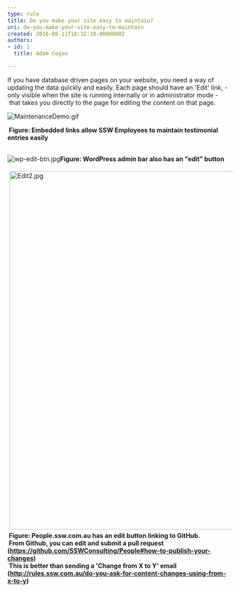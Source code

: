 ```yaml
---
type: rule
title: Do you make your site easy to maintain?
uri: do-you-make-your-site-easy-to-maintain
created: 2016-08-11T18:32:10.0000000Z
authors:
- id: 1
  title: Adam Cogan

---
```




<span class='intro'> If you have database driven pages on your website, you need a way of updating the data quickly and easily. Each page should have an 'Edit' link, - only visible when the site is running internally or in administrator mode -&#160;that takes you directly to the page for editing the content on that page.​<br> </span>

<dl class="ssw15-rteElement-ImageArea"><img src="/PublishingImages/MaintenanceDemo.gif" alt="MaintenanceDemo.gif" /></dl><div><strong>&#160;Figure&#58; Embedded links allow SSW Employees to maintain testimonial entries easily&#160; &#160;</strong><br></div><div><br></div><dl class="ssw15-rteElement-ImageArea"><img src="/PublishingImages/wp-edit-btn.jpg" alt="wp-edit-btn.jpg" /><strong>Figure&#58; WordPress admin bar also&#160;​has an &quot;edit&quot; button</strong><br></dl><div><p class="ssw15-rteElement-P"><img src="/SiteAssets/make-your-site-easy-to-maintain/Edit2.jpg" alt="Edit2.jpg" style="margin&#58;5px;width&#58;808px;" /><strong>&#160;Figure&#58; People.ssw.com.au has an edit button linking to GitHub​.<br>&#160;From Github, you can edit and&#160;submit a pull request (</strong><a href="https&#58;//github.com/SSWConsulting/People#how-to-publish-your-changes"><strong>https&#58;//github.com/SSWConsulting/People#how-to-publish-your-changes</strong></a><strong>)​</strong><br><strong>&#160;This is better than sending a 'Change from X to Y' email (</strong><a href="/_layouts/15/FIXUPREDIRECT.ASPX?WebId=3dfc0e07-e23a-4cbb-aac2-e778b71166a2&amp;TermSetId=07da3ddf-0924-4cd2-a6d4-a4809ae20160&amp;TermId=172019d0-82fc-4d7b-9d91-ded321714309"><strong>http&#58;//rules.ssw.com.au/do-you-ask-for-content-changes-using-from-x-to-y</strong></a><strong>)</strong><br></p><p class="ssw15-rteElement-P">​</p><br>​<br><br></div>



